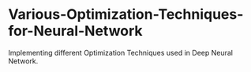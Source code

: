 # Various-Optimization-Techniques-for-Neural-Network
Implementing different Optimization Techniques used in Deep Neural Network.
